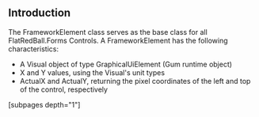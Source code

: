 ## Introduction

The FrameworkElement class serves as the base class for all FlatRedBall.Forms Controls. A FrameworkElement has the following characteristics:

-   A Visual object of type GraphicalUiElement (Gum runtime object)
-   X and Y values, using the Visual's unit types
-   ActualX and ActualY, returning the pixel coordinates of the left and top of the control, respectively

\[subpages depth="1"\]
